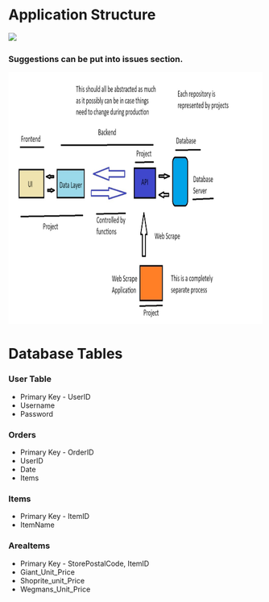 # Application Structure
<img src="https://img.shields.io/badge/Still_In Progress-Can_Change-orange" /></a>

### Suggestions can be put into issues section.
<img src="Application_Frugl_Structure.jpg" width=1000 height=500/>

# Database Tables

### User Table
- Primary Key - UserID
- Username
- Password

### Orders
- Primary Key - OrderID
- UserID
- Date
- Items

### Items
- Primary Key - ItemID
- ItemName

### AreaItems
- Primary Key - StorePostalCode, ItemID
- Giant_Unit_Price
- Shoprite_unit_Price
- Wegmans_Unit_Price
